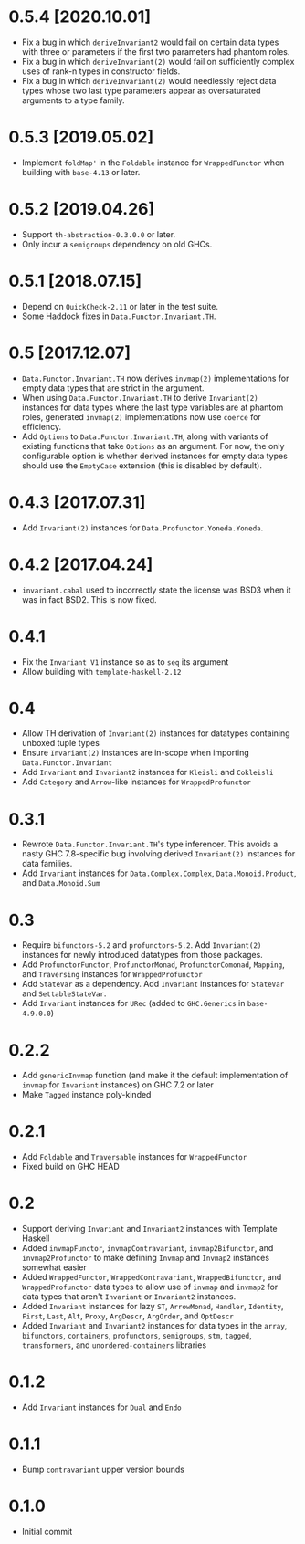 # 0.5.4 [2020.10.01]
* Fix a bug in which `deriveInvariant2` would fail on certain data types with
  three or parameters if the first two parameters had phantom roles.
* Fix a bug in which `deriveInvariant(2)` would fail on sufficiently complex
  uses of rank-n types in constructor fields.
* Fix a bug in which `deriveInvariant(2)` would needlessly reject data types
  whose two last type parameters appear as oversaturated arguments to a type
  family.

# 0.5.3 [2019.05.02]
* Implement `foldMap'` in the `Foldable` instance for `WrappedFunctor` when
  building with `base-4.13` or later.

# 0.5.2 [2019.04.26]
* Support `th-abstraction-0.3.0.0` or later.
* Only incur a `semigroups` dependency on old GHCs.

# 0.5.1 [2018.07.15]
* Depend on `QuickCheck-2.11` or later in the test suite.
* Some Haddock fixes in `Data.Functor.Invariant.TH`.

# 0.5 [2017.12.07]
* `Data.Functor.Invariant.TH` now derives `invmap(2)` implementations for empty
  data types that are strict in the argument.
* When using `Data.Functor.Invariant.TH` to derive `Invariant(2)` instances for
  data types where the last type variables are at phantom roles, generated
  `invmap(2)` implementations now use `coerce` for efficiency.
* Add `Options` to `Data.Functor.Invariant.TH`, along with variants of existing
  functions that take `Options` as an argument. For now, the only configurable
  option is whether derived instances for empty data types should use the
  `EmptyCase` extension (this is disabled by default).

# 0.4.3 [2017.07.31]
* Add `Invariant(2)` instances for `Data.Profunctor.Yoneda.Yoneda`.

# 0.4.2 [2017.04.24]
* `invariant.cabal` used to incorrectly state the license was BSD3 when it was
  in fact BSD2. This is now fixed.

# 0.4.1
* Fix the `Invariant V1` instance so as to `seq` its argument
* Allow building with `template-haskell-2.12`

# 0.4
* Allow TH derivation of `Invariant(2)` instances for datatypes containing
  unboxed tuple types
* Ensure `Invariant(2)` instances are in-scope when importing
  `Data.Functor.Invariant`
* Add `Invariant` and `Invariant2` instances for `Kleisli` and `Cokleisli`
* Add `Category` and `Arrow`-like instances for `WrappedProfunctor`

# 0.3.1
* Rewrote `Data.Functor.Invariant.TH`'s type inferencer. This avoids a nasty
  GHC 7.8-specific bug involving derived `Invariant(2)` instances for data
  families.
* Add `Invariant` instances for `Data.Complex.Complex`, `Data.Monoid.Product`,
  and `Data.Monoid.Sum`

# 0.3
* Require `bifunctors-5.2` and `profunctors-5.2`. Add `Invariant(2)` instances
  for newly introduced datatypes from those packages.
* Add `ProfunctorFunctor`, `ProfunctorMonad`, `ProfunctorComonad`, `Mapping`,
  and `Traversing` instances for `WrappedProfunctor`
* Add `StateVar` as a dependency. Add `Invariant` instances for `StateVar` and
  `SettableStateVar`.
* Add `Invariant` instances for `URec` (added to `GHC.Generics` in
  `base-4.9.0.0`)

# 0.2.2
* Add `genericInvmap` function (and make it the default implementation of
  `invmap` for `Invariant` instances) on GHC 7.2 or later
* Make `Tagged` instance poly-kinded

# 0.2.1
* Add `Foldable` and `Traversable` instances for `WrappedFunctor`
* Fixed build on GHC HEAD

# 0.2
* Support deriving `Invariant` and `Invariant2` instances with Template Haskell
* Added `invmapFunctor`, `invmapContravariant`, `invmap2Bifunctor`, and
  `invmap2Profunctor` to make defining `Invmap` and `Invmap2` instances
  somewhat easier
* Added `WrappedFunctor`, `WrappedContravariant`, `WrappedBifunctor`, and
  `WrappedProfunctor` data types to allow use of `invmap` and `invmap2` for
  data types that aren't `Invariant` or `Invariant2` instances.
* Added `Invariant` instances for lazy `ST`, `ArrowMonad`, `Handler`,
  `Identity`, `First`, `Last`, `Alt`, `Proxy`, `ArgDescr`, `ArgOrder`, and
  `OptDescr`
* Added `Invariant` and `Invariant2` instances for data types in the `array`,
  `bifunctors`, `containers`, `profunctors`, `semigroups`, `stm`, `tagged`,
  `transformers`, and `unordered-containers` libraries

# 0.1.2
* Add `Invariant` instances for `Dual` and `Endo`

# 0.1.1
* Bump `contravariant` upper version bounds

# 0.1.0
* Initial commit
